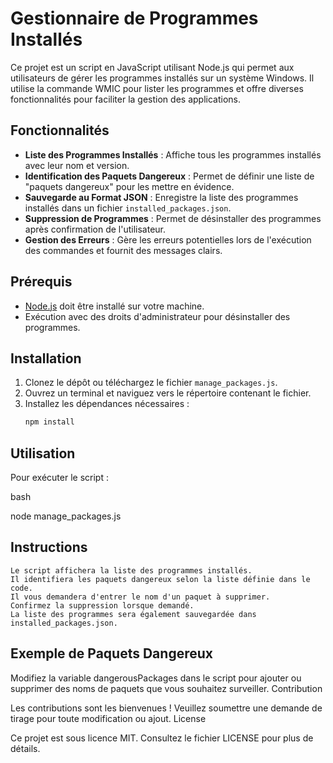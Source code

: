 # Gestionnaire de Programmes Installés

Ce projet est un script en JavaScript utilisant Node.js qui permet aux utilisateurs de gérer les programmes installés sur un système Windows. Il utilise la commande WMIC pour lister les programmes et offre diverses fonctionnalités pour faciliter la gestion des applications.

## Fonctionnalités

- **Liste des Programmes Installés** : Affiche tous les programmes installés avec leur nom et version.
- **Identification des Paquets Dangereux** : Permet de définir une liste de "paquets dangereux" pour les mettre en évidence.
- **Sauvegarde au Format JSON** : Enregistre la liste des programmes installés dans un fichier `installed_packages.json`.
- **Suppression de Programmes** : Permet de désinstaller des programmes après confirmation de l'utilisateur.
- **Gestion des Erreurs** : Gère les erreurs potentielles lors de l'exécution des commandes et fournit des messages clairs.

## Prérequis

- [Node.js](https://nodejs.org/) doit être installé sur votre machine.
- Exécution avec des droits d'administrateur pour désinstaller des programmes.

## Installation

1. Clonez le dépôt ou téléchargez le fichier `manage_packages.js`.
2. Ouvrez un terminal et naviguez vers le répertoire contenant le fichier.
3. Installez les dépendances nécessaires :
   ```bash
   npm install
   
## Utilisation
   
   Pour exécuter le script :
   
   bash
   
   node manage_packages.js

## Instructions

    Le script affichera la liste des programmes installés.
    Il identifiera les paquets dangereux selon la liste définie dans le code.
    Il vous demandera d'entrer le nom d'un paquet à supprimer.
    Confirmez la suppression lorsque demandé.
    La liste des programmes sera également sauvegardée dans installed_packages.json.

## Exemple de Paquets Dangereux

Modifiez la variable dangerousPackages dans le script pour ajouter ou supprimer des noms de paquets que vous souhaitez surveiller.
Contribution

Les contributions sont les bienvenues ! Veuillez soumettre une demande de tirage pour toute modification ou ajout.
License

Ce projet est sous licence MIT. Consultez le fichier LICENSE pour plus de détails.